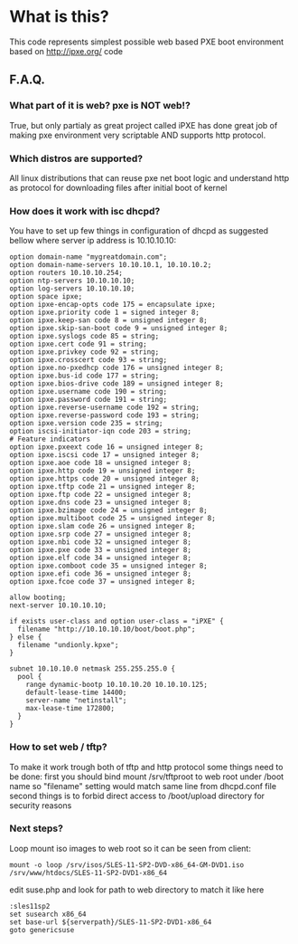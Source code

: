 What is this?
=============

This code represents simplest possible web based PXE boot environment
based on http://ipxe.org/ code 

F.A.Q.
------

### What part of it is web? pxe is NOT web!?

True, but only partialy as great project called iPXE has done
great job of making pxe environment very scriptable AND supports http protocol.

### Which distros are supported?

All linux distributions that can reuse pxe net boot logic and understand
http as protocol for downloading files after initial boot of kernel

### How does it work with isc dhcpd?

You have to set up few things in configuration of dhcpd as suggested bellow
where server ip address is 10.10.10.10:

    option domain-name "mygreatdomain.com";
    option domain-name-servers 10.10.10.1, 10.10.10.2;
    option routers 10.10.10.254;
    option ntp-servers 10.10.10.10;
    option log-servers 10.10.10.10;
    option space ipxe;
    option ipxe-encap-opts code 175 = encapsulate ipxe;
    option ipxe.priority code 1 = signed integer 8;
    option ipxe.keep-san code 8 = unsigned integer 8;
    option ipxe.skip-san-boot code 9 = unsigned integer 8;
    option ipxe.syslogs code 85 = string;
    option ipxe.cert code 91 = string;
    option ipxe.privkey code 92 = string;
    option ipxe.crosscert code 93 = string;
    option ipxe.no-pxedhcp code 176 = unsigned integer 8;
    option ipxe.bus-id code 177 = string;
    option ipxe.bios-drive code 189 = unsigned integer 8;
    option ipxe.username code 190 = string;
    option ipxe.password code 191 = string;
    option ipxe.reverse-username code 192 = string;
    option ipxe.reverse-password code 193 = string;
    option ipxe.version code 235 = string;
    option iscsi-initiator-iqn code 203 = string;
    # Feature indicators
    option ipxe.pxeext code 16 = unsigned integer 8;
    option ipxe.iscsi code 17 = unsigned integer 8;
    option ipxe.aoe code 18 = unsigned integer 8;
    option ipxe.http code 19 = unsigned integer 8;
    option ipxe.https code 20 = unsigned integer 8;
    option ipxe.tftp code 21 = unsigned integer 8;
    option ipxe.ftp code 22 = unsigned integer 8;
    option ipxe.dns code 23 = unsigned integer 8;
    option ipxe.bzimage code 24 = unsigned integer 8;
    option ipxe.multiboot code 25 = unsigned integer 8;
    option ipxe.slam code 26 = unsigned integer 8;
    option ipxe.srp code 27 = unsigned integer 8;
    option ipxe.nbi code 32 = unsigned integer 8;
    option ipxe.pxe code 33 = unsigned integer 8;
    option ipxe.elf code 34 = unsigned integer 8;
    option ipxe.comboot code 35 = unsigned integer 8;
    option ipxe.efi code 36 = unsigned integer 8;
    option ipxe.fcoe code 37 = unsigned integer 8;

    allow booting;
    next-server 10.10.10.10;

    if exists user-class and option user-class = "iPXE" {
      filename "http://10.10.10.10/boot/boot.php";
    } else {
      filename "undionly.kpxe";
    }

    subnet 10.10.10.0 netmask 255.255.255.0 {
      pool {
        range dynamic-bootp 10.10.10.20 10.10.10.125;
        default-lease-time 14400;
        server-name "netinstall";
        max-lease-time 172800;
      }
    }


### How to set web / tftp?

To make it work trough both of tftp and http protocol some things need
to be done:
first you should bind mount /srv/tftproot to web root under /boot name
so "filename" setting would match same line from dhcpd.conf file
second things is to forbid direct access to /boot/upload directory
for security reasons


### Next steps?

Loop mount iso images to web root so it can be seen from client:

    mount -o loop /srv/isos/SLES-11-SP2-DVD-x86_64-GM-DVD1.iso /srv/www/htdocs/SLES-11-SP2-DVD1-x86_64

edit suse.php and look for path to web directory to match it like here

    :sles11sp2
    set susearch x86_64
    set base-url ${serverpath}/SLES-11-SP2-DVD1-x86_64
    goto genericsuse



